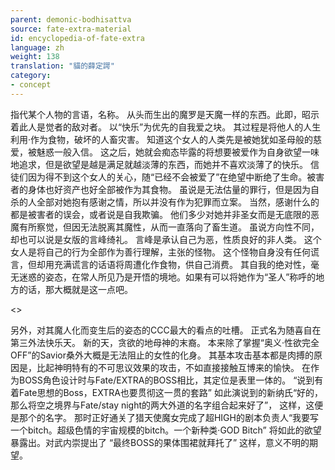 ```yaml
---
parent: demonic-bodhisattva
source: fate-extra-material
id: encyclopedia-of-fate-extra
language: zh
weight: 138
translation: "貓的薛定諤"
category:
- concept
---
```


指代某个人物的言语，名称。
从头而生出的魔罗是天魔一样的东西。此即，昭示着此人是觉者的敌对者。
以“快乐”为优先的自我爱之块。
其过程是将他人的人生利用·作为食物，破坏的人畜灾害。
知道这个女人的人类先是被她犹如圣母般的慈爱，被魅惑一般入信。
这之后，她就会痴态毕露的将想要被爱作为自身欲望一味地追求，但是欲望是越是满足就越淡薄的东西，而她并不喜欢淡薄了的快乐。
信徒们因为得不到这个女人的关心，随“已经不会被爱了”在绝望中断绝了生命。被害者的身体也好资产也好全部被作为其食物。
虽说是无法估量的罪行，但是因为自杀的人全部对她抱有感谢之情，所以并没有作为犯罪而立案。
当然，感谢什么的都是被害者的误会，或者说是自我欺骗。
他们多少对她并非圣女而是无底限的恶魔有所察觉，但因无法脱离其魔性，从而一直落向了畜生道。
虽说方向性不同，却也可以说是女版的言峰绮礼。
言峰是承认自己为恶，性质良好的非人类。
这个女人是将自己的行为全部作为善行理解，主张的怪物。
这个怪物自身没有任何谎言，但却用充满谎言的话语将周遭化作食物，供自己消费。
其自我的绝对性，毫无迷惑的姿态，在常人所见乃是开悟的境地。如果有可以将她作为“圣人”称呼的地方的话，那大概就是这一点吧。

<>

另外，对其魔人化而变生后的姿态的CCC最大的看点的吐槽。
正式名为随喜自在第三外法快乐天。
新的天，贪欲的地母神的末裔。
本来除了掌握“奥义·性欲完全OFF”的Savior桑外大概是无法阻止的女性的化身。
其基本攻击基本都是肉搏的原因是，比起神明特有的不可思议效果的攻击，不如直接接触互博来的愉快。
在作为BOSS角色设计时与Fate/EXTRA的BOSS相比，其定位是表里一体的。
“说到有着Fate思想的Boss，EXTRA也要贯彻这一贯的套路”
如此演说到的新纳氏“好的，那么将空之境界与Fate/stay night的两大外道的名字组合起来好了”，
这样，这便是那个的名字。
那时正好通关了猎天使魔女完成了超HIGH的剧本负责人“我要写一个bitch。超级色情的宇宙规模的bitch。一个新种类·GOD Bitch”
将如此的欲望暴露出。对武内崇提出了
“最终BOSS的果体围裙就拜托了”
这样，意义不明的期望。
